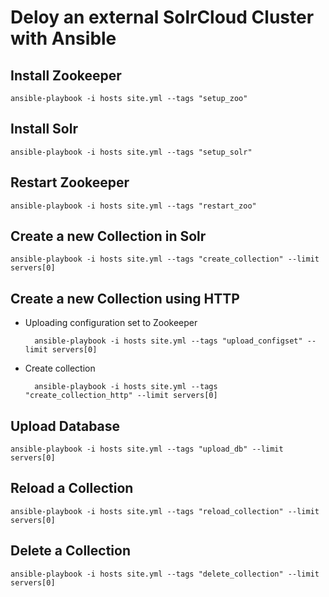 # Deloy an external SolrCloud Cluster with Ansible 

## Install Zookeeper
	ansible-playbook -i hosts site.yml --tags "setup_zoo"

## Install Solr
	ansible-playbook -i hosts site.yml --tags "setup_solr"

## Restart Zookeeper
	ansible-playbook -i hosts site.yml --tags "restart_zoo"

## Create a new Collection in Solr
	ansible-playbook -i hosts site.yml --tags "create_collection" --limit servers[0]

## Create a new Collection using HTTP
- Uploading configuration set to Zookeeper

		ansible-playbook -i hosts site.yml --tags "upload_configset" --limit servers[0]

- Create collection

		ansible-playbook -i hosts site.yml --tags "create_collection_http" --limit servers[0]

## Upload Database

	ansible-playbook -i hosts site.yml --tags "upload_db" --limit servers[0]

## Reload a Collection

	ansible-playbook -i hosts site.yml --tags "reload_collection" --limit servers[0]

## Delete a Collection

	ansible-playbook -i hosts site.yml --tags "delete_collection" --limit servers[0]
